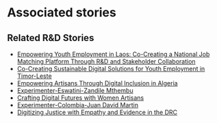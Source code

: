 # Associated stories

<!-- !!DO NOT REMOVE!! start autogenerated hyperlinks -->
## Related R&D Stories
- [Empowering Youth Employment in Laos: Co-Creating a National Job Matching Platform Through R&D and Stakeholder Collaboration](/RnD-Archive/stories/?doc=Explorers_LAO)
- [Co-Creating Sustainable Digital Solutions for Youth Employment in Timor-Leste](/RnD-Archive/stories/?doc=Explorers_TLS)
- [Empowering Artisans Through Digital Inclusion in Algeria](/RnD-Archive/stories/?doc=Explorers_DZA)
- [Experimenter-Eswatini-Zandile Mthembu](/RnD-Archive/stories/?doc=Experimenters_SWY)
- [Crafting Digital Futures with Women Artisans](/RnD-Archive/stories/?doc=Explorers_GHA)
- [Experimenter-Colombia-Juan David Martin](/RnD-Archive/stories/?doc=Experimenters_COL)
- [Digitizing Justice with Empathy and Evidence in the DRC](/RnD-Archive/stories/?doc=Explorers_COD)
<!-- !!DO NOT REMOVE!! end autogenerated hyperlinks -->